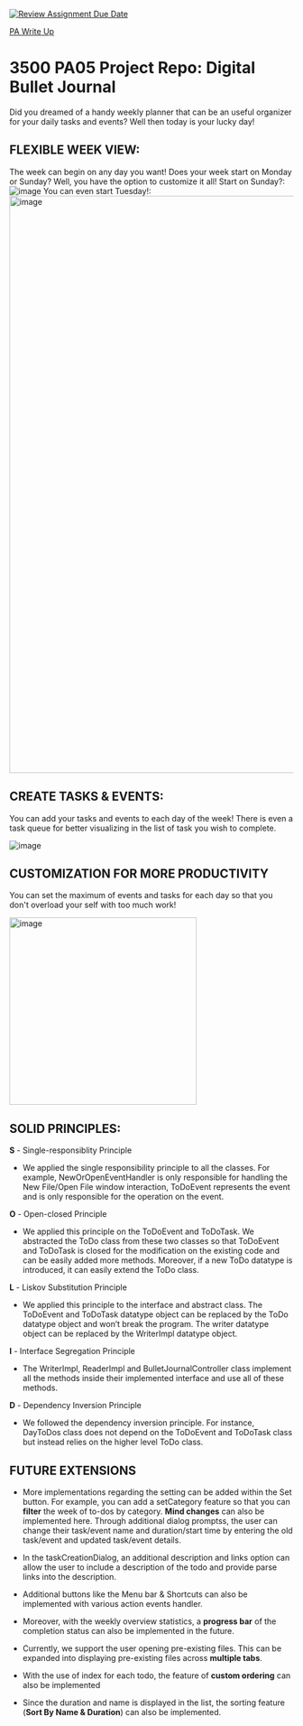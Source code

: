[![Review Assignment Due Date](https://classroom.github.com/assets/deadline-readme-button-24ddc0f5d75046c5622901739e7c5dd533143b0c8e959d652212380cedb1ea36.svg)](https://classroom.github.com/a/x6ckGcN8)

[PA Write Up](https://markefontenot.notion.site/PA-05-8263d28a81a7473d8372c6579abd6481)

# 3500 PA05 Project Repo: Digital Bullet Journal
Did you dreamed of a handy weekly planner that can be an useful organizer for your daily tasks and events?
Well then today is your lucky day!

## FLEXIBLE WEEK VIEW:
The week can begin on any day you want! Does your week start on Monday or Sunday? Well, you have the option to customize it all!
Start on Sunday?: 
![image](https://github.com/CS-3500-OOD/pa05-bujobujo/assets/122419958/5930db8e-f7ba-4d9d-8a94-953e15af974a)
You can even start Tuesday!:
<img width="1023" alt="image" src="https://github.com/CS-3500-OOD/pa05-bujobujo/assets/122419958/4ad452d9-3ff9-4a14-87ad-8a18bcdfdd06">

## CREATE TASKS & EVENTS:
You can add your tasks and events to each day of the week! There is even a task queue for better visualizing in the list of task you wish to complete.

![image](https://github.com/CS-3500-OOD/pa05-bujobujo/assets/122419958/10070cc1-0ab2-470c-8f47-3a699ad31b85)


## CUSTOMIZATION FOR MORE PRODUCTIVITY
You can set the maximum of events and tasks for each day so that you don't overload your self with too much work!

<img width="332" alt="image" src="https://github.com/CS-3500-OOD/pa05-bujobujo/assets/122419958/54b3fe57-94f9-4ece-8879-c0b58bb93869">

## SOLID PRINCIPLES:
**S** - Single-responsiblity Principle
- We applied the single responsibility principle to all the classes. For example, NewOrOpenEventHandler is only responsible for handling the New File/Open File window interaction, ToDoEvent represents the event and is only responsible for the operation on the event.

**O** - Open-closed Principle
- We applied this principle on the ToDoEvent and ToDoTask. We abstracted the ToDo class from these two classes so that ToDoEvent and ToDoTask is closed for the modification on the existing code and can be easily added more methods. Moreover, if a new ToDo datatype is introduced, it can easily extend the ToDo class.

**L** - Liskov Substitution Principle
- We applied this principle to the interface and abstract class. The ToDoEvent and ToDoTask datatype object can be replaced by the ToDo datatype object and won’t break the program. The writer datatype object can be replaced by the WriterImpl datatype object.

**I** - Interface Segregation Principle
- The WriterImpl, ReaderImpl and BulletJournalController class implement all the methods inside their implemented interface and use all of these methods.

**D** - Dependency Inversion Principle
- We followed the dependency inversion principle. For instance, DayToDos class does not depend on the ToDoEvent and ToDoTask class but instead relies on the higher level ToDo class.

## FUTURE EXTENSIONS
- More implementations regarding the setting can be added within the Set button. For example, you can add a setCategory feature so that you can **filter** the week of to-dos by category. **Mind changes** can also be implemented here. Through additional dialog promptss, the user can change their task/event name and duration/start time by entering the old task/event and updated task/event details.
  
- In the taskCreationDialog, an additional description and links option can allow the user to include a description of the todo and provide parse links into the description.
  
- Additional buttons like the Menu bar & Shortcuts can also be implemented with various action events handler.

- Moreover, with the weekly overview statistics, a **progress bar** of the completion status can also be implemented in the future.
  
- Currently, we support the user opening pre-existing files. This can be expanded into displaying pre-existing files across **multiple tabs**.
- With the use of index for each todo, the feature of **custom ordering** can also be implemented
  
- Since the duration and name is displayed in the list<DayToDos>, the sorting feature (**Sort By Name & Duration**) can also be implemented.
